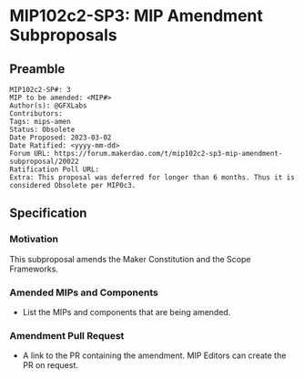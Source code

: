 # MIP102c2-SP3: MIP Amendment Subproposals

## Preamble

```
MIP102c2-SP#: 3
MIP to be amended: <MIP#>
Author(s): @GFXLabs
Contributors:
Tags: mips-amen
Status: Obsolete
Date Proposed: 2023-03-02
Date Ratified: <yyyy-mm-dd>
Forum URL: https://forum.makerdao.com/t/mip102c2-sp3-mip-amendment-subproposal/20022
Ratification Poll URL:
Extra: This proposal was deferred for longer than 6 months. Thus it is considered Obsolete per MIP0c3.
```
## Specification

### Motivation

This subproposal amends the Maker Constitution and the Scope Frameworks.

### Amended MIPs and Components

- List the MIPs and components that are being amended.

### Amendment Pull Request

- A link to the PR containing the amendment. MIP Editors can create the PR on request.
